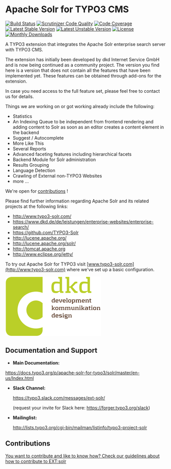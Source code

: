 # Apache Solr for TYPO3 CMS

[![Build Status](https://travis-ci.org/TYPO3-Solr/ext-solr.svg?branch=master)](https://travis-ci.org/TYPO3-Solr/ext-solr)
[![Scrutinizer Code Quality](https://scrutinizer-ci.com/g/TYPO3-Solr/ext-solr/badges/quality-score.png?b=master)](https://scrutinizer-ci.com/g/TYPO3-Solr/ext-solr/?branch=master)
[![Code Coverage](https://scrutinizer-ci.com/g/TYPO3-Solr/ext-solr/badges/coverage.png?b=master)](https://scrutinizer-ci.com/g/TYPO3-Solr/ext-solr/?branch=master)
[![Latest Stable Version](https://poser.pugx.org/apache-solr-for-typo3/solr/v/stable)](https://packagist.org/packages/apache-solr-for-typo3/solr)
[![Latest Unstable Version](https://poser.pugx.org/apache-solr-for-typo3/solr/v/unstable)](https://packagist.org/packages/apache-solr-for-typo3/solr)
[![License](https://poser.pugx.org/apache-solr-for-typo3/solr/license)](https://packagist.org/packages/apache-solr-for-typo3/solr)
[![Monthly Downloads](https://poser.pugx.org/apache-solr-for-typo3/solr/d/monthly)](https://packagist.org/packages/apache-solr-for-typo3/solr)

A TYPO3 extension that integrates the Apache Solr enterprise search server with TYPO3 CMS.

The extension has initially been developed by dkd Internet Service GmbH and is now being continued as a community project. The version you find here is a version that does not contain all the features that have been implemented yet. These features can be obtained through add-ons for the extension.

In case you need access to the full feature set, please feel free to contact us for details.

Things we are working on or got working already include the following:

- Statistics
- An Indexing Queue to be independent from frontend rendering and adding content to Solr as soon as an editor creates a content element in the backend
- Suggest / Autocomplete
- More Like This
- Several Reports
- Advanced faceting features including hierarchical facets
- Backend Module for Solr administration
- Results Grouping
- Language Detection
- Crawling of External non-TYPO3 Websites
- more ...

We're open for [contributions](./CONTRIBUTING.md) !

Please find further information regarding Apache Solr and its related projects at the following links:

- http://www.typo3-solr.com/
- https://www.dkd.de/de/leistungen/enterprise-websites/enterprise-search/
- https://github.com/TYPO3-Solr
- http://lucene.apache.org/
- http://lucene.apache.org/solr/
- http://tomcat.apache.org
- http://www.eclipse.org/jetty/

To try out Apache Solr for TYPO3 visit [www.typo3-solr.com](http://www.typo3-solr.com) where we've set up a basic configuration. 

![dkd Internet Service GmbH](./Resources/Public/Images/dkd_logo.png)

## Documentation and Support

-   **Main Documentation:**

   https://docs.typo3.org/p/apache-solr-for-typo3/solr/master/en-us/Index.html


-   **Slack Channel:**

    https://typo3.slack.com/messages/ext-solr/

    (request your invite for Slack here: https://forger.typo3.org/slack)


-   **Mailinglist:**

    http://lists.typo3.org/cgi-bin/mailman/listinfo/typo3-project-solr

## <a name="Contributions"></a>Contributions

[You want to contribute and like to know how? Check our guidelines about how to contribute to EXT:solr](./CONTRIBUTING.md)
